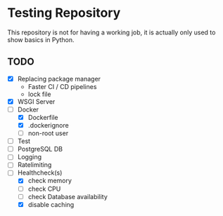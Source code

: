 # Testing Repository

This repository is not for having a working job, it is actually only used to show basics in Python.

## TODO

- [x] Replacing package manager
  - Faster CI / CD pipelines
  - lock file
- [x] WSGI Server
- [ ] Docker
  - [x] Dockerfile
  - [x] .dockerignore
  - [ ] non-root user
- [ ] Test
- [ ] PostgreSQL DB
- [ ] Logging
- [ ] Ratelimiting
- [ ] Healthcheck(s)
  - [x] check memory
  - [ ] check CPU
  - [ ] check Database availability
  - [x] disable caching
